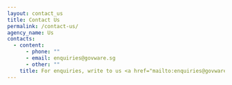 ```yaml
---
layout: contact_us
title: Contact Us
permalink: /contact-us/
agency_name: Us
contacts:
  - content:
      - phone: ""
      - email: enquiries@govware.sg
      - other: ""
    title: For enquiries, write to us <a href="mailto:enquiries@govware.sg">here</a>
---
```

